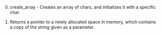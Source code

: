 0. create_array - Creates an array of chars, and initializes it with a specific char.

1. Returns a pointer to a newly allocated space in memory, which contains a copy of the string given as a parameter.
